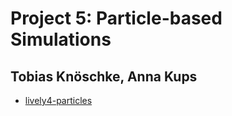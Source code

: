 # Project 5: Particle-based Simulations
## Tobias Knöschke, Anna Kups

- [lively4-particles](https://lively-kernel.org/lively4/lively4-particles/index.html)

